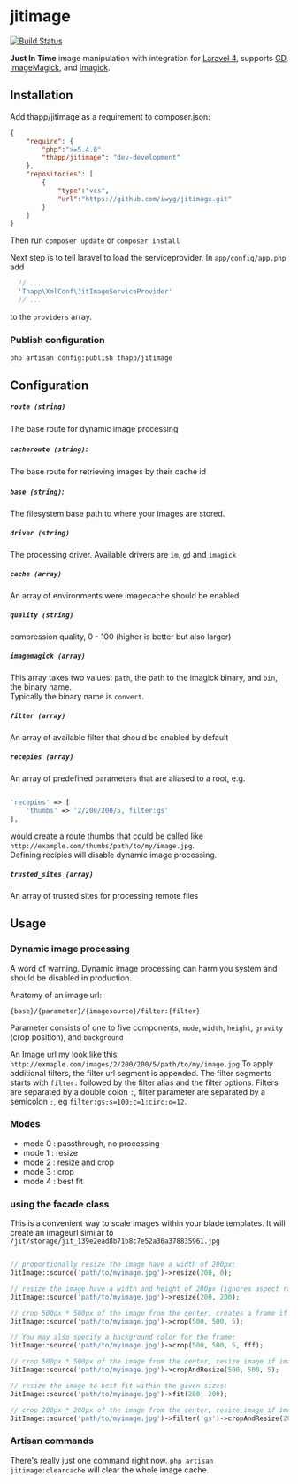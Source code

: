 jitimage
========   

[![Build Status](https://travis-ci.org/iwyg/jitimage.png?branch=development)](https://travis-ci.org/iwyg/jitimage)

**Just In Time** image manipulation with integration for [Laravel 4](http://laravel.com/), supports [GD](http://www.php.net/manual/en/book.image.php), [ImageMagick](http://imagemagick.org/), and [Imagick](http://www.php.net/manual/en/book.imagick.php).


## Installation

Add thapp/jitimage as a requirement to composer.json:

```json
{
    "require": {
        "php":">=5.4.0",
        "thapp/jitimage": "dev-development"
    },
    "repositories": [
    	{
    		"type":"vcs",
    		"url":"https://github.com/iwyg/jitimage.git"
    	}
    ]
}
```

Then run `composer update` or `composer install`

Next step is to tell laravel to load the serviceprovider. In `app/config/app.php` add

```php
  // ...
  'Thapp\XmlConf\JitImageServiceProvider' 
  // ...
```
to the `providers` array.

### Publish configuration

```
php artisan config:publish thapp/jitimage
```

## Configuration

##### `route (string)`  

The base route for dynamic image processing   
##### `cacheroute (string)`:    

The base route for retrieving images by their cache id
##### `base (string)`:    

The filesystem base path to where your images are stored.

##### `driver (string)`   

The processing driver. Available drivers are `im`, `gd` and `ìmagick`
##### `cache (array)`  

An array of environments were imagecache should be enabled
##### `quality (string)`

compression quality, 0 - 100 (higher is better but also larger)
##### `imagemagick (array)`  

This array takes two values: `path`, the path to the imagick binary, and `bin`, the binary name.  
Typically the binary name is `convert`.  

##### `filter (array)`  

An array of available filter that should be enabled by default

##### `recepies (array)`  

An array of predefined parameters that are aliased to a root, e.g.

```php

'recepies' => [
	'thumbs' => '2/200/200/5, filter:gs'
],

```

would create a route thumbs that could be called like `http://example.com/thumbs/path/to/my/image.jpg`.    
Defining recipies will disable dynamic image processing. 

##### `trusted_sites (array)`  

An array of trusted sites for processing remote files  






## Usage

### Dynamic image processing

A word of warning. Dynamic image processing can harm you system and should be disabled in production. 

Anatomy of an image url:

`{base}/{parameter}/{imagesource}/filter:{filter}`

Parameter consists of one to five components, `mode`, `width`, `height`, `gravity` (crop position), and `background`

An Image url my look like this: `http://exmaple.com/images/2/200/200/5/path/to/my/image.jpg` 
To apply additional filters, the filter url segment is appended. The filter segments starts with `filter:` followed by the filter alias and the filter options. Filters are separated by a double colon `:`, filter parameter are separated by a semicolon `;`, eg `filter:gs;s=100;c=1:circ;o=12`. 


### Modes

- mode 0 : passthrough, no processing
- mode 1 : resize 
- mode 2 : resize and crop  
- mode 3 : crop 
- mode 4 : best fit


### using the facade class

This is a convenient way to scale images within your blade templates. It will create an imageurl similar to `/jit/storage/jit_139e2ead8b71b8c7e52a36a378835961.jpg`

```php

// proportionally resize the image have a width of 200px:
JitImage::source('path/to/myimage.jpg')->resize(200, 0);

// resize the image have a width and height of 200px (ignores aspect ratio):
JitImage::source('path/to/myimage.jpg')->resize(200, 200);

// crop 500px * 500px of the image from the center, creates a frame if image is smaller.
JitImage::source('path/to/myimage.jpg')->crop(500, 500, 5);

// You may also specify a background color for the frame:
JitImage::source('path/to/myimage.jpg')->crop(500, 500, 5, fff);

// crop 500px * 500px of the image from the center, resize image if image is smaller:
JitImage::source('path/to/myimage.jpg')->cropAndResize(500, 500, 5);

// resize the image to best fit within the given sizes:
JitImage::source('path/to/myimage.jpg')->fit(200, 200);

// crop 200px * 200px of the image from the center, resize image if image is smaller and apply a greyscale filter:
JitImage::source('path/to/myimage.jpg')->filter('gs')->cropAndResize(200, 200, 5);


```

### Artisan commands

There's really just one command right now. `php artisan jitimage:clearcache` will clear the whole image cache. 



